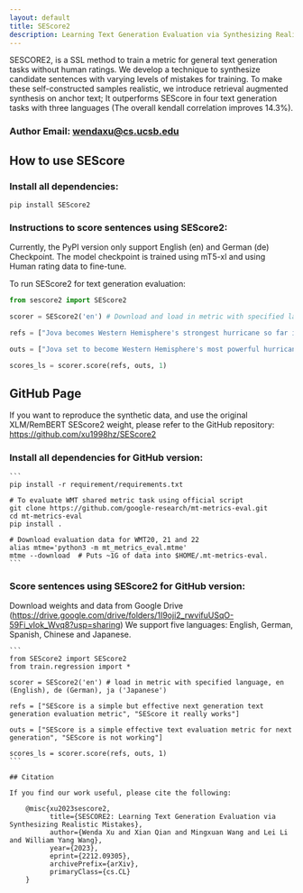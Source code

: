 ```yaml
---
layout: default
title: SEScore2
description: Learning Text Generation Evaluation via Synthesizing Realistic Mistakes
---
```


SESCORE2, is a SSL method to train a metric for general text generation tasks without human ratings. We develop a technique to synthesize candidate sentences with varying levels of mistakes for training. To make these self-constructed samples realistic, we introduce retrieval augmented synthesis on anchor text; It outperforms SEScore in four text generation tasks with three languages (The overall kendall correlation improves 14.3%).

### Author Email: wendaxu@cs.ucsb.edu

## How to use SEScore
### Install all dependencies:
```
pip install SEScore2
```

### Instructions to score sentences using SEScore2:

Currently, the PyPI version only support English (en) and German (de) Checkpoint. The model checkpoint is trained using mT5-xl and using Human rating data to fine-tune.

To run SEScore2 for text generation evaluation:

```python
from sescore2 import SEScore2

scorer = SEScore2('en') # Download and load in metric with specified language, en (English), de (German), ja ('Japanese')

refs = ["Jova becomes Western Hemisphere's strongest hurricane so far in 2023 ... for now", "Jova becomes Western Hemisphere's strongest hurricane so far in 2023 ... for now"]

outs = ["Jova set to become Western Hemisphere's most powerful hurricane in 2023...so far", "Jova set to become Western Hemisphere's weakest hurricane in 2023"]

scores_ls = scorer.score(refs, outs, 1)
```

## GitHub Page

If you want to reproduce the synthetic data, and use the original XLM/RemBERT SEScore2 weight, please refer to the GitHub repository: https://github.com/xu1998hz/SEScore2

### Install all dependencies for GitHub version:

````
```
pip install -r requirement/requirements.txt

# To evaluate WMT shared metric task using official script
git clone https://github.com/google-research/mt-metrics-eval.git
cd mt-metrics-eval
pip install .

# Download evaluation data for WMT20, 21 and 22
alias mtme='python3 -m mt_metrics_eval.mtme'
mtme --download  # Puts ~1G of data into $HOME/.mt-metrics-eval.
```
````

### Score sentences using SEScore2 for GitHub version:

Download weights and data from Google Drive (https://drive.google.com/drive/folders/1I9oji2_rwvifuUSqO-59Fi_vIok_Wvq8?usp=sharing)
We support five languages: English, German, Spanish, Chinese and Japanese.

````
```
from SEScore2 import SEScore2
from train.regression import *

scorer = SEScore2('en') # load in metric with specified language, en (English), de (German), ja ('Japanese')

refs = ["SEScore is a simple but effective next generation text generation evaluation metric", "SEScore it really works"]

outs = ["SEScore is a simple effective text evaluation metric for next generation", "SEScore is not working"]

scores_ls = scorer.score(refs, outs, 1)
```

## Citation

If you find our work useful, please cite the following:

    @misc{xu2023sescore2,
          title={SESCORE2: Learning Text Generation Evaluation via Synthesizing Realistic Mistakes}, 
          author={Wenda Xu and Xian Qian and Mingxuan Wang and Lei Li and William Yang Wang},
          year={2023},
          eprint={2212.09305},
          archivePrefix={arXiv},
          primaryClass={cs.CL}
    }
